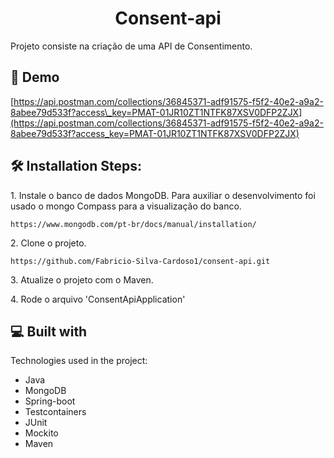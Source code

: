 <h1 align="center" id="title">Consent-api</h1>

<p id="description">Projeto consiste na criação de uma API de Consentimento.</p>

<h2>🚀 Demo</h2>

[https://api.postman.com/collections/36845371-adf91575-f5f2-40e2-a9a2-8abee79d533f?access\_key=PMAT-01JR10ZT1NTFK87XSV0DFP2ZJX](https://api.postman.com/collections/36845371-adf91575-f5f2-40e2-a9a2-8abee79d533f?access_key=PMAT-01JR10ZT1NTFK87XSV0DFP2ZJX)

<h2>🛠️ Installation Steps:</h2>

<p>1. Instale o banco de dados MongoDB. Para auxiliar o desenvolvimento foi usado o mongo Compass para a visualização do banco.</p>

```
https://www.mongodb.com/pt-br/docs/manual/installation/
```

<p>2. Clone o projeto.</p>

```
https://github.com/Fabricio-Silva-Cardoso1/consent-api.git
```

<p>3. Atualize o projeto com o Maven.</p>

<p>4. Rode o arquivo 'ConsentApiApplication'</p>

  
  
<h2>💻 Built with</h2>

Technologies used in the project:

*   Java
*   MongoDB
*   Spring-boot
*   Testcontainers
*   JUnit
*   Mockito
*   Maven
